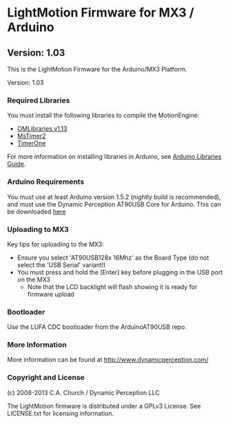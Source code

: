 LightMotion Firmware for MX3 / Arduino
=============================================

Version: 1.03
---------------

This is the LightMotion Firmware for the Arduino/MX3 Platform.

Version: 1.03

### Required Libraries

You must install the following libraries to compile the MotionEngine:

 * [OMLibraries v1.13](https://github.com/DynamicPerception/OMLibraries/tree/v1.13) 
 * [MsTimer2](http://www.pjrc.com/teensy/td_libs_MsTimer2.html)
 * [TimerOne](http://code.google.com/p/arduino-timerone/downloads/list)


For more information on installing libraries in Arduino, see [Arduino Libraries Guide](http://arduino.cc/en/Guide/Libraries).

### Arduino Requirements

You must use at least Arduino version 1.5.2 (nightly build is recommended), and must use the Dynamic Perception AT90USB Core for Arduino.  This can be downloaded [here](https://github.com/DynamicPerception/ArduinoAT90USB)

### Uploading to MX3

Key tips for uploading to the MX3:

 * Ensure you select 'AT90USB128x 16Mhz' as the Board Type (do not select the 'USB Serial' variant!)
 * You must press and hold the [Enter] key before plugging in the USB port on the MX3
     - Note that the LCD backlight will flash showing it is ready for firmware upload

### Bootloader

Use the LUFA CDC bootloader from the ArduinoAT90USB repo.

### More Information
 
More information can be found at http://www.dynamicperception.com/

### Copyright and License

(c) 2008-2013 C.A. Church / Dynamic Perception LLC

The LightMotion firmware is distributed under a GPLv3 License. See LICENSE.txt for licensing information.


